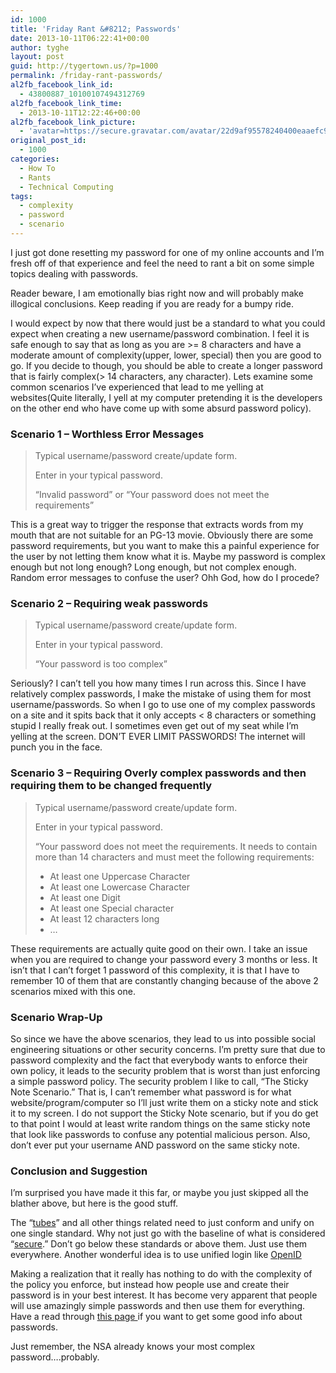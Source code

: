 ```yaml
---
id: 1000
title: 'Friday Rant &#8212; Passwords'
date: 2013-10-11T06:22:41+00:00
author: tyghe
layout: post
guid: http://tygertown.us/?p=1000
permalink: /friday-rant-passwords/
al2fb_facebook_link_id:
  - 43800887_10100107494312769
al2fb_facebook_link_time:
  - 2013-10-11T12:22:46+00:00
al2fb_facebook_link_picture:
  - 'avatar=https://secure.gravatar.com/avatar/22d9af95578240400eaaefc90157ded9?s=96&amp;d=https%3A%2F%2Fsecure.gravatar.com%2Favatar%2Fad516503a11cd5ca435acc9bb6523536%3Fs%3D96&amp;r=G'
original_post_id:
  - 1000
categories:
  - How To
  - Rants
  - Technical Computing
tags:
  - complexity
  - password
  - scenario
---
```

I just got done resetting my password for one of my online accounts and I&#8217;m fresh off of that experience and feel the need to rant a bit on some simple topics dealing with passwords.

Reader beware, I am emotionally bias right now and will probably make illogical conclusions. Keep reading if you are ready for a bumpy ride.

<!--more--> I would expect by now that there would just be a standard to what you could expect when creating a new username/password combination. I feel it is safe enough to say that as long as you are >= 8 characters and have a moderate amount of complexity(upper, lower, special) then you are good to go. If you decide to though, you should be able to create a longer password that is fairly complex(> 14 characters, any character). Lets examine some common scenarios I&#8217;ve experienced that lead to me yelling at websites(Quite literally, I yell at my computer pretending it is the developers on the other end who have come up with some absurd password policy).

### Scenario 1 &#8211; Worthless Error Messages

> Typical username/password create/update form.
> 
> Enter in your typical password.
> 
> &#8220;Invalid password&#8221; or &#8220;Your password does not meet the requirements&#8221;

This is a great way to trigger the response that extracts words from my mouth that are not suitable for an PG-13 movie. Obviously there are some password requirements, but you want to make this a painful experience for the user by not letting them know what it is. Maybe my password is complex enough but not long enough? Long enough, but not complex enough. Random error messages to confuse the user? Ohh God, how do I procede?

### Scenario 2 &#8211; Requiring weak passwords

> Typical username/password create/update form.
> 
> Enter in your typical password.
> 
> &#8220;Your password is too complex&#8221;

Seriously? I can&#8217;t tell you how many times I run across this. Since I have relatively complex passwords, I make the mistake of using them for most username/passwords. So when I go to use one of my complex passwords on a site and it spits back that it only accepts < 8 characters or something stupid I really freak out. I sometimes even get out of my seat while I&#8217;m yelling at the screen. DON&#8217;T EVER LIMIT PASSWORDS! The internet will punch you in the face.

### Scenario 3 &#8211; Requiring Overly complex passwords and then requiring them to be changed frequently

> Typical username/password create/update form.
> 
> Enter in your typical password.
> 
> &#8220;Your password does not meet the requirements. It needs to contain more than 14 characters and must meet the following requirements:
> 
>   * At least one Uppercase Character
>   * At least one Lowercase Character
>   * At least one Digit
>   * At least one Special character
>   * At least 12 characters long
>   * &#8230;

These requirements are actually quite good on their own. I take an issue when you are required to change your password every 3 months or less. It isn&#8217;t that I can&#8217;t forget 1 password of this complexity, it is that I have to remember 10 of them that are constantly changing because of the above 2 scenarios mixed with this one.

### Scenario Wrap-Up

So since we have the above scenarios, they lead to us into possible social engineering situations or other security concerns. I&#8217;m pretty sure that due to password complexity and the fact that everybody wants to enforce their own policy, it leads to the security problem that is worst than just enforcing a simple password policy. The security problem I like to call, &#8220;The Sticky Note Scenario.&#8221; That is, I can&#8217;t remember what password is for what website/program/computer so I&#8217;ll just write them on a sticky note and stick it to my screen. I do not support the Sticky Note scenario, but if you do get to that point I would at least write random things on the same sticky note that look like passwords to confuse any potential malicious person. Also, don&#8217;t ever put your username AND password on the same sticky note.

### Conclusion and Suggestion

I&#8217;m surprised you have made it this far, or maybe you just skipped all the blather above, but here is the good stuff.

The &#8220;<a title="Series of Tubes" href="http://www.youtube.com/watch?feature=player_detailpage&v=f99PcP0aFNE#t=131" target="_blank">tubes</a>&#8221; and all other things related need to just conform and unify on one single standard. Why not just go with the baseline of what is considered &#8220;<a title="Common Strong Password Guidlines" href="http://en.wikipedia.org/wiki/Password_strength#Common_guidelines" target="_blank">secure</a>.&#8221; Don&#8217;t go below these standards or above them. Just use them everywhere. Another wonderful idea is to use unified login like <a title="Open ID" href="http://openid.net/get-an-openid/what-is-openid/" target="_blank">OpenID</a>

Making a realization that it really has nothing to do with the complexity of the policy you enforce, but instead how people use and create their password is in your best interest. It has become very apparent that people will use amazingly simple passwords and then use them for everything. Have a read through <a title="Password Strength" href="en.wikipedia.org/wiki/Password_strength" target="_blank">this page </a>if you want to get some good info about passwords.

Just remember, the NSA already knows your most complex password&#8230;.probably.
